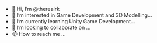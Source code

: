 - 👋 Hi, I’m @therealrk
- 👀 I’m interested in Game Development and 3D Modelling...
- 🌱 I’m currently learning Unity Game Development...
- 💞️ I’m looking to collaborate on ...
- 📫 How to reach me ...

<!---
therealrk/therealrk is a ✨ special ✨ repository because its `README.md` (this file) appears on your GitHub profile.
You can click the Preview link to take a look at your changes.
--->
